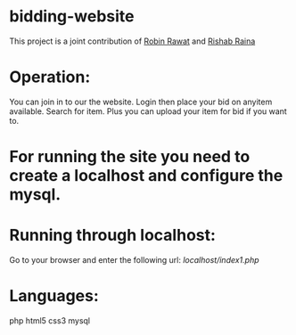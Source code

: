 # bidding-website

This project is a joint contribution of [Robin Rawat](https://www.linkedin.com/in/robin-rawat-a0592915b/) and [Rishab Raina](https://www.linkedin.com/in/rishab-raina-56ab20117/)

# Operation:

You can join in to our the website.
Login then place your bid on anyitem available.
Search for item.
Plus you can upload your item for bid if you want to.

# For running the site you need to create a localhost and configure the mysql.

# Running through localhost:

Go to your browser and enter the following url:
*localhost/index1.php*

# Languages:

php
html5
css3
mysql
